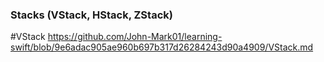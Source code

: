 ### Stacks (VStack, HStack, ZStack)

#VStack
https://github.com/John-Mark01/learning-swift/blob/9e6adac905ae960b697b317d26284243d90a4909/VStack.md
